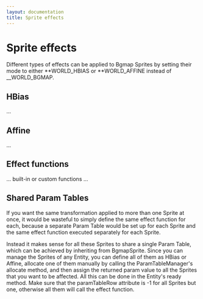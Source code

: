 ```yaml
---
layout: documentation
title: Sprite effects
---
```


# Sprite effects

Different types of effects can be applied to Bgmap Sprites by setting their mode to either **WORLD_HBIAS or
**WORLD_AFFINE instead of \_\_WORLD_BGMAP.

## HBias

...

## Affine

...

## Effect functions

... built-in or custom functions ...

## Shared Param Tables

If you want the same transformation applied to more than one Sprite at once, it would be wasteful to simply
define the same effect function for each, because a separate Param Table would be set up for each Sprite
and the same effect function executed separately for each Sprite.

Instead it makes sense for all these Sprites to share a single Param Table, which can be achieved by
inheriting from BgmapSprite. Since you can manage the Sprites of any Entity, you can define all of them as
HBias or Affine, allocate one of them manually by calling the ParamTableManager's allocate
method, and then assign the returned param value to all the Sprites that you want to be affected.
All this can be done in the Entity's ready method.
Make sure that the paramTableRow attribute is -1 for all Sprites but one, otherwise all them will call the
effect function.
